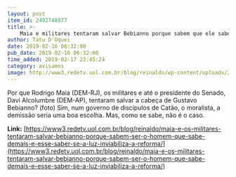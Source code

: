 ```yaml
---
layout: post
item_id: 2492748977
title: >-
    Maia e militares tentaram salvar Bebianno porque sabem que ele sabe demais, e esse saber, se à luz, inviabiliza a reforma
author: Tatu D'Oquei
date: 2019-02-16 06:32:00
pub_date: 2019-02-16 06:32:00
time_added: 2019-02-17 23:45:24
category: avisamos
image: http://www3.redetv.uol.com.br/blog/reinaldo/wp-content/uploads/2018/10/bebianno-um-dos-bracos-de-bolsonaro-ja-se-apresenta-para-ministerio-da-justica-embora-evidencie-ignorar-regra-elementar-da-democracia.jpg
---
```


Por que Rodrigo Maia (DEM-RJ), os militares e até o presidente do Senado, Davi Alcolumbre (DEM-AP), tentaram salvar a cabeça de Gustavo Bebianno? (foto) Sim, num governo de discípulos de Catão, o moralista, a demissão seria uma boa escolha. Mas, como se sabe, não é o caso.

**Link:** [https://www3.redetv.uol.com.br/blog/reinaldo/maia-e-os-militares-tentaram-salvar-bebianno-porque-sabem-ser-o-homem-que-sabe-demais-e-esse-saber-se-a-luz-inviabiliza-a-reforma/](https://www3.redetv.uol.com.br/blog/reinaldo/maia-e-os-militares-tentaram-salvar-bebianno-porque-sabem-ser-o-homem-que-sabe-demais-e-esse-saber-se-a-luz-inviabiliza-a-reforma/)

